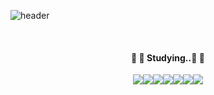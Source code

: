 ![header](https://capsule-render.vercel.app/api?type=Venom&text=2zidol%20&#128526;&fontColor=FFE4B5&animation=twinkling&color=ADD8E6&fontSize=40&descSize=&height=150)

<br/>

<div align="center">
    <h4>🫠 🫠 Studying..🫠 🫠</h4>
    <div style="display: flex; justify-content: center;">
        <img src="https://img.shields.io/badge/Python-3776AB?style=for-the-badge&logo=Python&logoColor=white">
        <img src="https://img.shields.io/badge/django-0C4B33?style=for-the-badge&logo=django&logoColor=white">
        <img src="https://img.shields.io/badge/MySQL-4479A1?style=for-the-badge&logo=MySQL&logoColor=white">
        <img src="https://img.shields.io/badge/github-181717?style=for-the-badge&logo=github&logoColor=white">
        <img src="https://img.shields.io/badge/aws-232F3E?style=for-the-badge&logo=aws&logoColor=white">
        <img src="https://img.shields.io/badge/instagram-833AB4?style=for-the-badge&logo=instagram&logoColor=white">
        <img src="https://img.shields.io/badge/discord-7289DA?style=for-the-badge&logo=discord&logoColor=white">
    </div>
</div>


